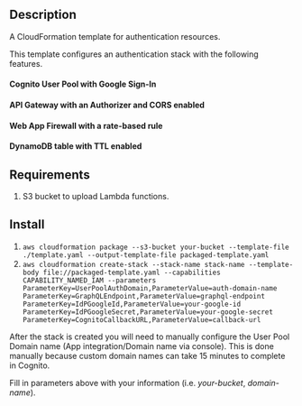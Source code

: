 ## Description

A CloudFormation template for authentication resources.

This template configures an authentication stack with the following features.

#### Cognito User Pool with Google Sign-In

#### API Gateway with an Authorizer and CORS enabled

#### Web App Firewall with a rate-based rule

#### DynamoDB table with TTL enabled

## Requirements

1. S3 bucket to upload Lambda functions.

## Install

1. `aws cloudformation package --s3-bucket your-bucket --template-file ./template.yaml --output-template-file packaged-template.yaml`
2. `aws cloudformation create-stack --stack-name stack-name --template-body file://packaged-template.yaml --capabilities CAPABILITY_NAMED_IAM --parameters ParameterKey=UserPoolAuthDomain,ParameterValue=auth-domain-name ParameterKey=GraphQLEndpoint,ParameterValue=graphql-endpoint ParameterKey=IdPGoogleId,ParameterValue=your-google-id ParameterKey=IdPGoogleSecret,ParameterValue=your-google-secret ParameterKey=CognitoCallbackURL,ParameterValue=callback-url`

After the stack is created you will need to manually configure the User Pool Domain name (App integration/Domain name via console). This is done manually because custom domain names can take 15 minutes to complete in Cognito.

Fill in parameters above with your information (i.e. _your-bucket_, _domain-name_).
